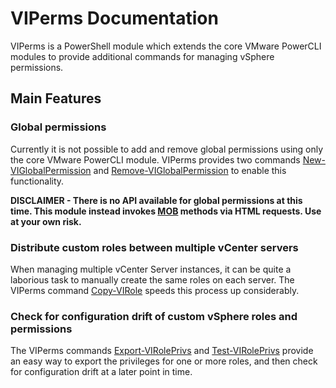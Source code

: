 # VIPerms Documentation

VIPerms is a PowerShell module which extends the core VMware PowerCLI modules to provide additional commands
for managing vSphere permissions.

## Main Features

### Global permissions

Currently it is not possible to add and remove global permissions using only the core VMware PowerCLI module. VIPerms
provides two commands [New-VIGlobalPermission](./platyPS/New-VIGlobalPermission.md) and [Remove-VIGlobalPermission](./platyPS/Remove-VIGlobalPermission.md)
to enable this functionality.

**DISCLAIMER - There is no API available for global permissions at this time. This module instead invokes
[MOB](https://code.vmware.com/docs/4205/vmware-vsphere-web-services-sdk-programming-guide/doc/PG_Appx_Using_MOB.21.3.html) methods
via HTML requests. Use at your own risk.**

### Distribute custom roles between multiple vCenter servers

When managing multiple vCenter Server instances, it can be quite a laborious task to manually create the same roles
on each server. The VIPerms command [Copy-VIRole](./platyPS/Copy-VIRole.md) speeds this process up considerably.

### Check for configuration drift of custom vSphere roles and permissions

The VIPerms commands [Export-VIRolePrivs](./platyPS/Export-VIRolePrivs) and [Test-VIRolePrivs](./platyPS/Test-VIRolePrivs)
provide an easy way to export the privileges for one or more roles, and then check for configuration drift
at a later point in time.
